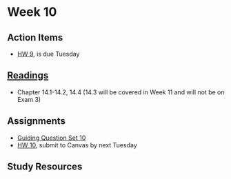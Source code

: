 # Week 10


## Action Items
* [HW 9](https://genchem.science.psu.edu/homework-9-houck), is due Tuesday


## [Readings](https://genchem.science.psu.edu)
* Chapter 14.1-14.2, 14.4 (14.3 will be covered in Week 11 and will not be on Exam 3)


## Assignments

- [Guiding Question Set 10](https://psu.instructure.com/courses/1866869/quizzes/) 
- [HW 10](https://genchem.science.psu.edu/homework-10-houck), submit to Canvas by next Tuesday

## Study Resources








